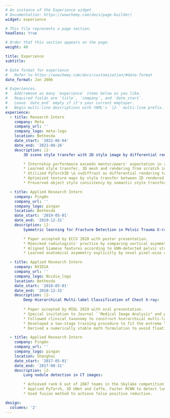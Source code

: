 ```yaml
---
# An instance of the Experience widget.
# Documentation: https://wowchemy.com/docs/page-builder/
widget: experience

# This file represents a page section.
headless: true

# Order that this section appears on the page.
weight: 40

title: Experience
subtitle:

# Date format for experience
#   Refer to https://wowchemy.com/docs/customization/#date-format
date_format: Jan 2006

# Experiences.
#   Add/remove as many `experience` items below as you like.
#   Required fields are `title`, `company`, and `date_start`.
#   Leave `date_end` empty if it's your current employer.
#   Begin multi-line descriptions with YAML's `|2-` multi-line prefix.
experience:
  - title: Research Intern
    company: Meta
    company_url: ''
    company_logo: meta-logo
    location: Bethesda
    date_start: '2022-06-04'
    date_end: '2022-08-26'
    description: |2-
        3D scene style transfer with 2D style image by differential rendering:

        * Internship performance exceeds mentor/peers' expectation in review.
        * Learned style transfer, 3D mesh and rendering from scratch in one week.
        * Utilized PyTorch3D \& nvdiffrast as differential rendering to generate 2D views.
        * Optimized texture maps by style transfer between 2D rendered images and style image.
        * Preserved object style consistency by semantic style transfer.

  - title: Applied Research Intern
    company: PingAn
    company_url: ''
    company_logo: pingan
    location: Bethesda
    date_start: '2019-05-01'
    date_end: '2019-12-31'
    description: |2-
        Symmetric learning for Fracture Detection in Pelvic Trauma X-ray:

        * Paper accepted by ECCV 2020 with poster presentation.
        * Mimicked radiologists' practice by comparing vertical asymmetric areas via Siamese network.
        * Aligned Siamese features according to GNN-detected pelvic structure landmarks.
        * Learned anatomical asymmetry explicitly by novel pixel-wise contrastive loss.

  - title: Applied Research Intern
    company: NVIDIA
    company_url: ''
    company_logo: Nvidia_logo
    location: Bethesda
    date_start: '2018-05-01'
    date_end: '2018-12-31'
    description: |2-
        Deep Hierarchical Multi-label Classification of Chest X-ray:
    
        * Paper accepted by MIDL 2019 with oral presentation.
        * Special invitation to Journal ``Medical Image Analysis" and paper accepted.
        * Followed clinical taxonomy to construct hierarchical multi-label classification.
        * Developed a two-stage training procedure to fit the extreme label imbalance dataset.
        * Derived a numerically stable math formulation to avoid floating point underflow calculating loss.

  - title: Applied Research Intern
    company: PingAn
    company_url: ''
    company_logo: pingan
    location: Shanghai
    date_start: '2017-05-01'
    date_end: '2017-08-31'
    description: |2-
        Lung nodule detection in CT images:

        * Achieved rank 6 out of 2887 teams in the Skylake competition sponsored by Intel and Alibaba.
        * Applied PyTorch, 3D UNet and Caffe, Faster RCNN to detect lung nodules in 1000 CT scans.
        * Used fusion method to achieve false positive reduction.

design:
  columns: '2'
---
```

